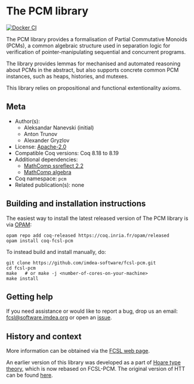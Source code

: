 <!---
This file was generated from `meta.yml`, please do not edit manually.
Follow the instructions on https://github.com/coq-community/templates to regenerate.
--->
# The PCM library

[![Docker CI][docker-action-shield]][docker-action-link]

[docker-action-shield]: https://github.com/imdea-software/fcsl-pcm/actions/workflows/docker-action.yml/badge.svg?branch=master
[docker-action-link]: https://github.com/imdea-software/fcsl-pcm/actions/workflows/docker-action.yml




The PCM library provides a formalisation of Partial Commutative Monoids (PCMs),
a common algebraic structure used in separation logic for verification of
pointer-manipulating sequential and concurrent programs.

The library provides lemmas for mechanised and automated reasoning about PCMs
in the abstract, but also supports concrete common PCM instances, such as heaps,
histories, and mutexes.

This library relies on propositional and functional extentionality axioms.

## Meta

- Author(s):
  - Aleksandar Nanevski (initial)
  - Anton Trunov
  - Alexander Gryzlov
- License: [Apache-2.0](LICENSE)
- Compatible Coq versions: Coq 8.18 to 8.19
- Additional dependencies:
  - [MathComp ssreflect 2.2](https://math-comp.github.io)
  - [MathComp algebra](https://math-comp.github.io)
- Coq namespace: `pcm`
- Related publication(s): none

## Building and installation instructions

The easiest way to install the latest released version of The PCM library
is via [OPAM](https://opam.ocaml.org/doc/Install.html):

```shell
opam repo add coq-released https://coq.inria.fr/opam/released
opam install coq-fcsl-pcm
```

To instead build and install manually, do:

``` shell
git clone https://github.com/imdea-software/fcsl-pcm.git
cd fcsl-pcm
make   # or make -j <number-of-cores-on-your-machine> 
make install
```


## Getting help

If you need assistance or would like to report a bug, drop us an email:
<fcsl@software.imdea.org> or open an [issue](https://github.com/imdea-software/fcsl-pcm/issues).

## History and context

More information can be obtained via the [FCSL web page](https://software.imdea.org/fcsl/).

An earlier version of this library was developed as a part of [Hoare type
theory](https://github.com/imdea-software/htt), which is now rebased on FCSL-PCM. The original
version of HTT can be found [here](https://software.imdea.org/~aleks/htt/).

